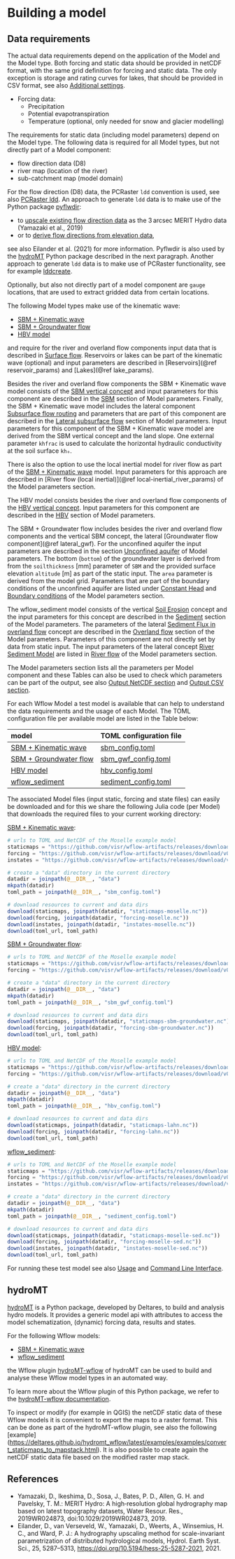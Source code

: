 # Building a model

## Data requirements
The actual data requirements depend on the application of the Model and the Model type. Both
forcing and static data should be provided in netCDF format, with the same grid definition
for forcing and static data. The only exception is storage and rating curves for lakes, that
should be provided in CSV format, see also [Additional settings](@ref).

* Forcing data:
  - Precipitation
  - Potential evapotranspiration
  - Temperature (optional, only needed for snow and glacier modelling)

The requirements for static data (including model parameters) depend on the Model type. The 
following data is required for all Model types, but not directly part of a Model component:

+ flow direction data (D8)
+ river map (location of the river)
+ sub-catchment map (model domain)

For the flow direction (D8) data, the PCRaster `ldd` convention is used, see also [PCRaster
ldd](https://pcraster.geo.uu.nl/pcraster/4.3.1/documentation/pcraster_manual/sphinx/secdatbase.html#ldd-data-type).
An approach to generate `ldd` data is to make use of the Python package
[pyflwdir](https://github.com/Deltares/pyflwdir): 

+ to [upscale existing flow direction
  data](https://deltares.github.io/pyflwdir/latest/upscaling.html) as the 3 arcsec MERIT
  Hydro data (Yamazaki et al., 2019)
+ or to [derive flow directions from elevation
  data](https://deltares.github.io/pyflwdir/latest/from_dem.html),

see also Eilander et al. (2021) for more information. 
Pyflwdir is also used by the [hydroMT](@ref) Python package described in the next paragraph.
Another approach to generate `ldd` data is to make use of PCRaster functionality, see for
example
[lddcreate](https://pcraster.geo.uu.nl/pcraster/4.3.1/documentation/pcraster_manual/sphinx/op_lddcreate.html).

Optionally, but also not directly part of a model component are `gauge` locations, that are
used to extract gridded data from certain locations.

The following Model types make use of the kinematic wave:
+ [SBM + Kinematic wave](@ref)
+ [SBM + Groundwater flow](@ref)
+ [HBV model](@ref)

and require for the river and overland flow components input data that is described in [Surface
flow](@ref). Reservoirs or lakes can be part of the kinematic wave (optional) and input
parameters are described in [Reservoirs](@ref reservoir_params) and [Lakes](@ref
lake_params).

Besides the river and overland flow components the SBM + Kinematic wave model consists of
the [SBM vertical concept](@ref) and input parameters for this component are described in
the [SBM](@ref) section of Model parameters. Finally, the SBM + Kinematic wave model
includes the lateral component [Subsurface flow routing](@ref) and parameters that are part
of this component are described in the [Lateral subsurface flow](@ref) section of Model
parameters. Input parameters for this component of the SBM + Kinematic wave model are
derived from the SBM vertical concept and the land slope. One external parameter `khfrac` is
used to calculate the horizontal hydraulic conductivity at the soil surface `kh₀`.

There is also the option to use the local inertial model for river flow as part of the [SBM + Kinematic wave](@ref)
model. Input parameters for this approach are described in [River flow (local inertial)](@ref
local-inertial_river_params) of the Model parameters section.

The HBV model consists besides the river and overland flow components of the [HBV vertical
concept](@ref). Input parameters for this component are described in the [HBV](@ref) section
of Model parameters.

The SBM + Groundwater flow includes besides the river and overland flow components and the
vertical SBM concept, the lateral [Groundwater flow component](@ref lateral_gwf). For the
unconfined aquifer the input parameters are described in the section [Unconfined
aquifer](@ref) of Model parameters. The bottom (`bottom`) of the groundwater layer is
derived from from the `soilthickness` [mm] parameter of `SBM` and the provided surface
elevation `altitude` [m] as part of the static input. The `area` parameter is derived from
the model grid. Parameters that are part of the boundary conditions of the unconfined
aquifer are listed under [Constant Head](@ref) and [Boundary conditions](@ref) of the Model
parameters section.

The wflow_sediment model consists of the vertical [Soil Erosion](@ref) concept and the input
parameters for this concept are described in the [Sediment](@ref) section of the Model
parameters. The parameters of the lateral [Sediment Flux in overland flow](@ref) concept are
described in the [Overland flow](@ref) section of the Model parameters. Parameters of this
component are not directly set by data from static input. The input parameters of the
lateral concept [River Sediment Model](@ref) are listed in [River flow](@ref) of the Model
parameters section.

The Model parameters section lists all the parameters per Model component and these Tables
can also be used to check which parameters can be part of the output, see also [Output
NetCDF section](@ref) and [Output CSV section](@ref).

For each Wflow Model a test model is available that can help to understand the data
requirements and the usage of each Model. The TOML configuration file per available model
are listed in the Table below:

|  model  | TOML configuration file |
|:--------------- | ------------------|
| [SBM + Kinematic wave](@ref) | [sbm_config.toml](https://raw.githubusercontent.com/Deltares/Wflow.jl/master/test/sbm_config.toml) |      
| [SBM + Groundwater flow](@ref) | [sbm\_gwf\_config.toml](https://raw.githubusercontent.com/Deltares/Wflow.jl/master/test/sbm_gwf_config.toml) | 
| [HBV model](@ref) | [hbv_config.toml](https://raw.githubusercontent.com/Deltares/Wflow.jl/master/test/hbv_config.toml) | 
| [wflow_sediment](@ref) | [sediment_config.toml](https://raw.githubusercontent.com/Deltares/Wflow.jl/master/test/sediment_config.toml) |

The associated Model files (input static, forcing and state files) can easily be downloaded
and for this we share the following Julia code (per Model) that downloads the required files
to your current working directory:

[SBM + Kinematic wave](@ref):
```julia
# urls to TOML and NetCDF of the Moselle example model
staticmaps = "https://github.com/visr/wflow-artifacts/releases/download/v0.2.4/staticmaps-moselle.nc"
forcing = "https://github.com/visr/wflow-artifacts/releases/download/v0.2.0/forcing-2000.nc"
instates = "https://github.com/visr/wflow-artifacts/releases/download/v0.2.2/instates-moselle.nc"

# create a "data" directory in the current directory
datadir = joinpath(@__DIR__, "data")
mkpath(datadir)
toml_path = joinpath(@__DIR__, "sbm_config.toml")

# download resources to current and data dirs
download(staticmaps, joinpath(datadir, "staticmaps-moselle.nc"))
download(forcing, joinpath(datadir, "forcing-moselle.nc"))
download(instates, joinpath(datadir, "instates-moselle.nc"))
download(toml_url, toml_path)
```

[SBM + Groundwater flow](@ref):
```julia
# urls to TOML and NetCDF of the Moselle example model
staticmaps = "https://github.com/visr/wflow-artifacts/releases/download/v0.2.2/staticmaps-sbm-groundwater.nc"
forcing = "https://github.com/visr/wflow-artifacts/releases/download/v0.2.1/forcing-sbm-groundwater.nc"

# create a "data" directory in the current directory
datadir = joinpath(@__DIR__, "data")
mkpath(datadir)
toml_path = joinpath(@__DIR__, "sbm_gwf_config.toml")

# download resources to current and data dirs
download(staticmaps, joinpath(datadir, "staticmaps-sbm-groundwater.nc"))
download(forcing, joinpath(datadir, "forcing-sbm-groundwater.nc"))
download(toml_url, toml_path)
```

[HBV model](@ref):
```julia
# urls to TOML and NetCDF of the Moselle example model
staticmaps = "https://github.com/visr/wflow-artifacts/releases/download/v0.2.1/staticmaps-lahn.nc"
forcing = "https://github.com/visr/wflow-artifacts/releases/download/v0.2.0/forcing-lahn.nc"

# create a "data" directory in the current directory
datadir = joinpath(@__DIR__, "data")
mkpath(datadir)
toml_path = joinpath(@__DIR__, "hbv_config.toml")

# download resources to current and data dirs
download(staticmaps, joinpath(datadir, "staticmaps-lahn.nc"))
download(forcing, joinpath(datadir, "forcing-lahn.nc"))
download(toml_url, toml_path)
```

[wflow_sediment](@ref):
```julia
# urls to TOML and NetCDF of the Moselle example model
staticmaps = "https://github.com/visr/wflow-artifacts/releases/download/v0.2.3/staticmaps-moselle-sed.nc"
forcing = "https://github.com/visr/wflow-artifacts/releases/download/v0.2.3/forcing-moselle-sed.nc"
instates = "https://github.com/visr/wflow-artifacts/releases/download/v0.2.0/instates-moselle-sed.nc"

# create a "data" directory in the current directory
datadir = joinpath(@__DIR__, "data")
mkpath(datadir)
toml_path = joinpath(@__DIR__, "sediment_config.toml")

# download resources to current and data dirs
download(staticmaps, joinpath(datadir, "staticmaps-moselle-sed.nc"))
download(forcing, joinpath(datadir, "forcing-moselle-sed.nc"))
download(instates, joinpath(datadir, "instates-moselle-sed.nc"))
download(toml_url, toml_path)
```

For running these test model see also [Usage](@ref) and [Command Line Interface](@ref).

## hydroMT
[hydroMT](https://github.com/Deltares/hydromt) is a Python package, developed by Deltares,
to build and analysis hydro models. It provides a generic model api with attributes to
access the model schematization, (dynamic) forcing data, results and states.

For the following Wflow models:
  - [SBM + Kinematic wave](@ref) 
  - [wflow_sediment](@ref)

the Wflow plugin [hydroMT-wflow](https://github.com/Deltares/hydromt_wflow) of hydroMT can
be used to build and analyse these Wflow model types in an automated way.

To learn more about the Wflow plugin of this Python package, we refer to the [hydroMT-wflow
documentation](https://deltares.github.io/hydromt_wflow/latest/index.html).

To inspect or modify (for example in QGIS) the netCDF static data of these Wflow models it
is convenient to export the maps to a raster format. This can be done as part of the
hydroMT-wflow plugin, see also the following [example]
(https://deltares.github.io/hydromt_wflow/latest/examples/examples/convert_staticmaps_to_mapstack.html).
It is also possible to create again the netCDF static data file based on the modified raster
map stack.


## References
+ Yamazaki, D., Ikeshima, D., Sosa, J., Bates, P. D., Allen, G. H. and Pavelsky, T. M.:
  MERIT Hydro: A high‐resolution global hydrography map based on latest topography datasets,
  Water Resour. Res., 2019WR024873, doi:10.1029/2019WR024873, 2019.
+ Eilander, D., van Verseveld, W., Yamazaki, D., Weerts, A., Winsemius, H. C., and Ward, P.
  J.: A hydrography upscaling method for scale-invariant parametrization of distributed
  hydrological models, Hydrol. Earth Syst. Sci., 25, 5287–5313,
  <https://doi.org/10.5194/hess-25-5287-2021>, 2021.
